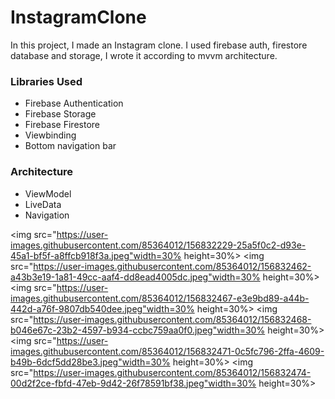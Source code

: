 <h1>InstagramClone</h1>

In this project, I made an Instagram clone. I used firebase auth, firestore database and storage, I wrote it according to mvvm architecture.


<h3>Libraries Used</h3>
<ul>
<li>Firebase Authentication</li>
<li>Firebase Storage</li>
<li>Firebase Firestore</li>
  <li>Viewbinding</li>
    <li>Bottom navigation bar</li>
</ul>
<h3>Architecture</h3>
<ul>
<li>ViewModel</li>
<li>LiveData</li>
<li>Navigation</li>
</ul>

<img src="https://user-images.githubusercontent.com/85364012/156832229-25a5f0c2-d93e-45a1-bf5f-a8ffcb918f3a.jpeg"width=30% height=30%>
<img src="https://user-images.githubusercontent.com/85364012/156832462-a43b3e19-1a81-49cc-aaf4-dd8ead4005dc.jpeg"width=30% height=30%>
<img src="https://user-images.githubusercontent.com/85364012/156832467-e3e9bd89-a44b-442d-a76f-9807db540dee.jpeg"width=30% height=30%>
<img src="https://user-images.githubusercontent.com/85364012/156832468-b046e67c-23b2-4597-b934-ccbc759aa0f0.jpeg"width=30% height=30%>
<img src="https://user-images.githubusercontent.com/85364012/156832471-0c5fc796-2ffa-4609-b49b-6dcf5dd28be3.jpeg"width=30% height=30%>
<img src="https://user-images.githubusercontent.com/85364012/156832474-00d2f2ce-fbfd-47eb-9d42-26f78591bf38.jpeg"width=30% height=30%>

